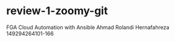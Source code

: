 # review-1-zoomy-git
FGA Cloud Automation with Ansible
Ahmad Rolandi Hernafahreza
149294264101-166 
